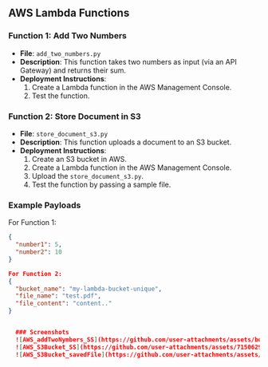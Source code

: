## AWS Lambda Functions

### Function 1: Add Two Numbers
- **File**: `add_two_numbers.py`
- **Description**: This function takes two numbers as input (via an API Gateway) and returns their sum.
- **Deployment Instructions**:
  1. Create a Lambda function in the AWS Management Console.
  2. Test the function.

### Function 2: Store Document in S3
- **File**: `store_document_s3.py`
- **Description**: This function uploads a document to an S3 bucket.
- **Deployment Instructions**:
  1. Create an S3 bucket in AWS.
  2. Create a Lambda function in the AWS Management Console.
  3. Upload the `store_document_s3.py`.
  4. Test the function by passing a sample file.

### Example Payloads
For Function 1:
```json
{
  "number1": 5,
  "number2": 10
}

For Function 2:
{
  "bucket_name": "my-lambda-bucket-unique",
  "file_name": "test.pdf",
  "file_content": "content.."
}


  ### Screenshots
  ![AWS_addTwoNymbers_SS](https://github.com/user-attachments/assets/bdc033cc-c4c1-4842-83d9-0ac3620f3dac)
  ![AWS_S3Bucket_SS](https://github.com/user-attachments/assets/71506297-5a47-4854-b388-4946289844cd)
  ![AWS_S3Bucket_savedFile](https://github.com/user-attachments/assets/c81df564-6053-407c-9527-2d2a843f385c)



